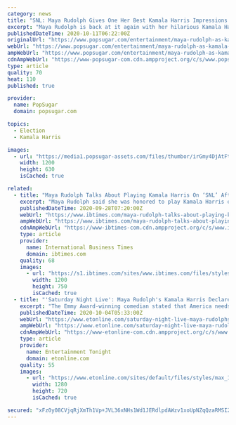 ```yaml
---
category: news
title: "SNL: Maya Rudolph Gives One Her Best Kamala Harris Impressions Yet in Debate Skit"
excerpt: "Maya Rudolph is back at it again with her hilarious Kamala Harris impressions on Saturday Night Live. On the Oct. 10 episode, the comedian channeled the vice"
publishedDateTime: 2020-10-11T06:22:00Z
originalUrl: "https://www.popsugar.com/entertainment/maya-rudolph-as-kamala-harris-snl-debate-skit-video-47871222"
webUrl: "https://www.popsugar.com/entertainment/maya-rudolph-as-kamala-harris-snl-debate-skit-video-47871222"
ampWebUrl: "https://www.popsugar.com/entertainment/maya-rudolph-as-kamala-harris-snl-debate-skit-video-47871222/amp"
cdnAmpWebUrl: "https://www-popsugar-com.cdn.ampproject.org/c/s/www.popsugar.com/entertainment/maya-rudolph-as-kamala-harris-snl-debate-skit-video-47871222/amp"
type: article
quality: 70
heat: 110
published: true

provider:
  name: PopSugar
  domain: popsugar.com

topics:
  - Election
  - Kamala Harris

images:
  - url: "https://media1.popsugar-assets.com/files/thumbor/irGmy4DjAtFtzK2EUdheYTs-2KE/fit-in/1200x630/filters:format_auto-!!-:strip_icc-!!-:fill-!white!-/2020/10/10/271/n/1922283/5f257ac75f82988cd12da9.12583556_.jpg"
    width: 1200
    height: 630
    isCached: true

related:
  - title: "Maya Rudolph Talks About Playing Kamala Harris On ‘SNL’ After Winning An Emmy For It"
    excerpt: "Maya Rudolph said she was honored to play Kamala Harris on \"Saturday Night Live\" and she hopes that she could still play the political figure in the years to come."
    publishedDateTime: 2020-09-28T07:20:00Z
    webUrl: "https://www.ibtimes.com/maya-rudolph-talks-about-playing-kamala-harris-snl-after-winning-emmy-it-3052851"
    ampWebUrl: "https://www.ibtimes.com/maya-rudolph-talks-about-playing-kamala-harris-snl-after-winning-emmy-it-3052851?amp=1"
    cdnAmpWebUrl: "https://www-ibtimes-com.cdn.ampproject.org/c/s/www.ibtimes.com/maya-rudolph-talks-about-playing-kamala-harris-snl-after-winning-emmy-it-3052851?amp=1"
    type: article
    provider:
      name: International Business Times
      domain: ibtimes.com
    quality: 68
    images:
      - url: "https://s1.ibtimes.com/sites/www.ibtimes.com/files/styles/full/public/2020/08/12/kamala-harris-maya-rudolph-snl.jpg"
        width: 1200
        height: 750
        isCached: true
  - title: "'Saturday Night Live': Maya Rudolph's Kamala Harris Declares That America Needs a 'WAP' - 'Woman as President'"
    excerpt: "The Emmy Award-winning comedian stated that America needs a 'woman as president' during the 'SNL' season 46 premiere cold open."
    publishedDateTime: 2020-10-04T05:33:00Z
    webUrl: "https://www.etonline.com/saturday-night-live-maya-rudolphs-kamala-harris-declares-that-america-needs-a-wap-woman-as"
    ampWebUrl: "https://www.etonline.com/saturday-night-live-maya-rudolphs-kamala-harris-declares-that-america-needs-a-wap-woman-as?amp"
    cdnAmpWebUrl: "https://www-etonline-com.cdn.ampproject.org/c/s/www.etonline.com/saturday-night-live-maya-rudolphs-kamala-harris-declares-that-america-needs-a-wap-woman-as?amp"
    type: article
    provider:
      name: Entertainment Tonight
      domain: etonline.com
    quality: 55
    images:
      - url: "https://www.etonline.com/sites/default/files/styles/max_1280x720/public/images/2020-10/Screen%20Shot%202020-10-03%20at%208.39.22%20PM.png?h=79fc098b&itok=bI13Njdd"
        width: 1280
        height: 720
        isCached: true

secured: "xFz0y08CVjqRjXmTh1Vp+JVL36xNHs1Wd1JERdlpdAWzv1xoUpNZqQzaRMSI2DgIe8wSY6JdI/QOhFW0QpNRyNg2HdljJkH9+VcsQNxkKNq5xXatESeE7wUtv2oMCTlzGg3z6fwOTuzD/LqVfRxIMH8TUW4OmsdREzCu96cJyFHnMH+DjA39iMNM4mGz0UEr4CsMHPlapaxJwMq34zWwjJKw7O7705XyjHFRdg7iORPusMQ2idifnu5xROKMkdwoTotOOfrtqmGurnVRwEciMl47+Ucs9U5J2fyEkLcbUQAyT3cFJtOLi6kxKOzAon+NxUdGamxC1OqJJKft3l9lN3qSZO4eu0CynWrfOikcaaY=;w42QyQOKjoR8YY9oD1KfEQ=="
---
```


